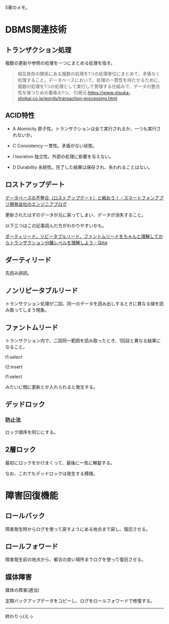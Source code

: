 5章のメモ。

# DBMS関連技術

## トランザクション処理

複数の更新や参照の処理を一つにまとめる処理を指す。

> 相互依存の関係にある複数の処理を1つの処理単位にまとめて、矛盾なく処理すること。データベースにおいて、処理の一貫性を持たせるために、複数の処理を1つの処理として実行して管理する仕組みで、データの整合性を保つための要素の1つ。
> 引用元:https://www.otsuka-shokai.co.jp/words/transaction-processing.html

## ACID特性

+ A Atomicity 原子性。トランザクションは全て実行されるか、一つも実行されないか。

+ C Consistency 一貫性。矛盾がない状態。

+ I Isoration 独立性。外部の処理に影響を与えない。

+ D Durability 永続性。完了した結果は保存され、失われることはない。

## ロストアップデート

[データベースの不整合（ロストアップデート）と戦おう！ - スマートフォンアプリ開発会社のエンジニアブログ](https://glpgsinc.hatenadiary.org/entry/20110708/1310129292)

更新されたはずのデータが元に戻ってしまい、データが消失すること。

以下三つはこの記事読んだ方がわかりやすいかも。

[ダーティリード、リピータブルリード、ファントムリードをちゃんと理解してからトランザクション分離レベルを理解しよう - Qiita](https://qiita.com/momotaro98/items/ad859ec2934ee98540fb)

## ダーティリード

先読み誤読。

## ノンリピータブルリード

トランザクション処理が二回、同一のデータを読み出しするときに異なる値を読み取ってしまう現象。

## ファントムリード

トランザクション内で、二回同一範囲を読み取ったとき、1回目と異なる結果になること。

t1:select

t2:insert

t1:select

みたいに間に更新とか入れられると発生する。

## デッドロック

### 防止法

ロック順序を同じにする。

## 2層ロック

最初にロックをかけまくって、最後に一気に解錠する。

なお、これでもデッドロックは発生する模様。

# 障害回復機能

## ロールバック

障害発生時からログを使って戻すようにある地点まで戻し、復旧させる。

## ロールフォワード

障害発生前の地点から、都合の良い場所までログを使って復旧させる。

## 媒体障害

媒体の障害(適当)

定期バックアップデータをコピーし、ログをロールフォワードで修復する。

---

終わりっ(えっ
